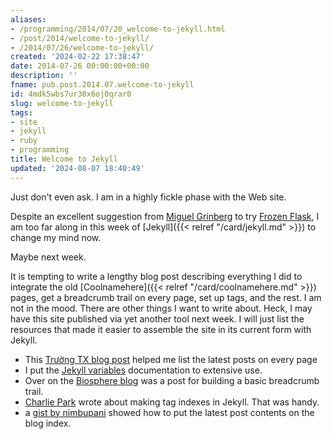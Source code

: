 ```yaml
---
aliases:
- /programming/2014/07/20_welcome-to-jekyll.html
- /post/2014/welcome-to-jekyll/
- /2014/07/26/welcome-to-jekyll/
created: '2024-02-22 17:38:47'
date: 2014-07-26 00:00:00+00:00
description: ''
fname: pub.post.2014.07.welcome-to-jekyll
id: 4mdk5wbs7ur30x6oj0qrar0
slug: welcome-to-jekyll
tags:
- site
- jekyll
- ruby
- programming
title: Welcome to Jekyll
updated: '2024-08-07 18:40:49'
---
```


Just don't even ask. I am in a highly fickle phase with the Web site.
<!--more-->

Despite an excellent suggestion from [Miguel Grinberg](http://blog.miguelgrinberg.com/) to try [Frozen Flask](http://pythonhosted.org/Frozen-Flask/), I am too far along in this week of [Jekyll]({{< relref "/card/jekyll.md" >}}) to change  my mind now.

Maybe next week.

It is tempting to write a lengthy blog post describing everything I did to  integrate the old [Coolnamehere]({{< relref "/card/coolnamehere.md" >}}) pages, get a breadcrumb trail on every page, set up tags, and the rest. I am not in the mood. There are other things I want to write about. Heck, I may have this site published via  yet another tool next week. I will just list the resources that made it  easier to assemble the site in its current form with Jekyll.

* This [Trường TX blog post](https://truongtx.me/2012/12/27/jekyll-create-a-list-of-lastest-posts) helped me list the latest posts on every page
* I put the [Jekyll variables](http://jekyllrb.com/docs/variables/) documentation to extensive use.
* Over on the [Biosphere blog](http://biosphere.cc/software-engineering/jekyll-breadcrumbs-navigation-plugin/) was a post for building a basic breadcrumb trail.
* [Charlie Park](http://charliepark.org/tags-in-jekyll/) wrote about making tag indexes in Jekyll. That was handy.
* a [gist by nimbupani](https://gist.github.com/nimbupani/1421828) showed how to put the latest post contents on the blog index.
